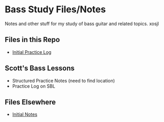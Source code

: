 # Bass Study Files/Notes

Notes and other stuff for my study of bass guitar and related topics. xosjl

## Files in this Repo

- [Initial Practice Log](practice-log/index.md)

## Scott's Bass Lessons

- Structured Practice Notes (need to find location)
- Practice Log on SBL

## Files Elsewhere

- [Initial Notes](https://gist.github.com/caltemose/4aba1dde77d0c0d4538cad79fe430a4e)
